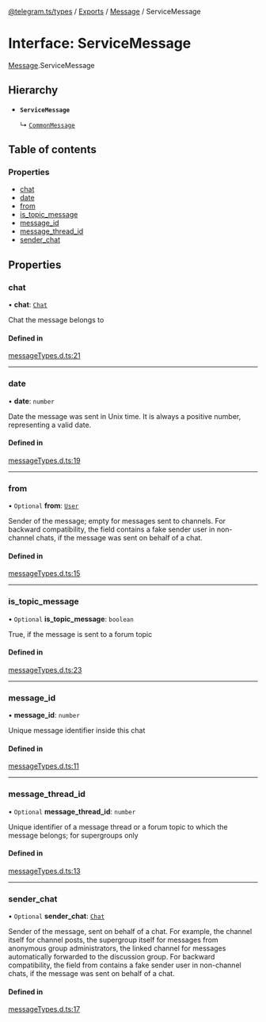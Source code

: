 [@telegram.ts/types](../README.md) / [Exports](../modules.md) / [Message](../modules/Message.md) / ServiceMessage

# Interface: ServiceMessage

[Message](../modules/Message.md).ServiceMessage

## Hierarchy

- **`ServiceMessage`**

  ↳ [`CommonMessage`](Message.CommonMessage.md)

## Table of contents

### Properties

- [chat](Message.ServiceMessage.md#chat)
- [date](Message.ServiceMessage.md#date)
- [from](Message.ServiceMessage.md#from)
- [is\_topic\_message](Message.ServiceMessage.md#is_topic_message)
- [message\_id](Message.ServiceMessage.md#message_id)
- [message\_thread\_id](Message.ServiceMessage.md#message_thread_id)
- [sender\_chat](Message.ServiceMessage.md#sender_chat)

## Properties

### chat

• **chat**: [`Chat`](../modules.md#chat)

Chat the message belongs to

#### Defined in

[messageTypes.d.ts:21](https://github.com/telegramsjs/types/blob/d08200f/src/messageTypes.d.ts#L21)

___

### date

• **date**: `number`

Date the message was sent in Unix time. It is always a positive number, representing a valid date.

#### Defined in

[messageTypes.d.ts:19](https://github.com/telegramsjs/types/blob/d08200f/src/messageTypes.d.ts#L19)

___

### from

• `Optional` **from**: [`User`](User.md)

Sender of the message; empty for messages sent to channels. For backward compatibility, the field contains a fake sender user in non-channel chats, if the message was sent on behalf of a chat.

#### Defined in

[messageTypes.d.ts:15](https://github.com/telegramsjs/types/blob/d08200f/src/messageTypes.d.ts#L15)

___

### is\_topic\_message

• `Optional` **is\_topic\_message**: `boolean`

True, if the message is sent to a forum topic

#### Defined in

[messageTypes.d.ts:23](https://github.com/telegramsjs/types/blob/d08200f/src/messageTypes.d.ts#L23)

___

### message\_id

• **message\_id**: `number`

Unique message identifier inside this chat

#### Defined in

[messageTypes.d.ts:11](https://github.com/telegramsjs/types/blob/d08200f/src/messageTypes.d.ts#L11)

___

### message\_thread\_id

• `Optional` **message\_thread\_id**: `number`

Unique identifier of a message thread or a forum topic to which the message belongs; for supergroups only

#### Defined in

[messageTypes.d.ts:13](https://github.com/telegramsjs/types/blob/d08200f/src/messageTypes.d.ts#L13)

___

### sender\_chat

• `Optional` **sender\_chat**: [`Chat`](../modules.md#chat)

Sender of the message, sent on behalf of a chat. For example, the channel itself for channel posts, the supergroup itself for messages from anonymous group administrators, the linked channel for messages automatically forwarded to the discussion group. For backward compatibility, the field from contains a fake sender user in non-channel chats, if the message was sent on behalf of a chat.

#### Defined in

[messageTypes.d.ts:17](https://github.com/telegramsjs/types/blob/d08200f/src/messageTypes.d.ts#L17)
